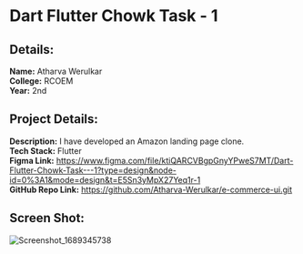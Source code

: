 
# Dart Flutter Chowk Task - 1
## Details:
**Name:** Atharva Werulkar <br>
**College:** RCOEM<br>
**Year:** 2nd<br>

## Project Details:
**Description:** I have developed an Amazon landing page clone. <br>
**Tech Stack:** Flutter<br>
**Figma Link:** https://www.figma.com/file/ktiQARCVBgpGnyYPweS7MT/Dart-Flutter-Chowk-Task---1?type=design&node-id=0%3A1&mode=design&t=E5Sn3yMpX27Yeq1r-1<br>
**GitHub Repo Link:** https://github.com/Atharva-Werulkar/e-commerce-ui.git<br>

## Screen Shot:
![Screenshot_1689345738](https://github.com/Atharva-Werulkar/e-commerce-ui/assets/110187613/eb354c21-4430-4890-8bf1-31afcc054fd2)
